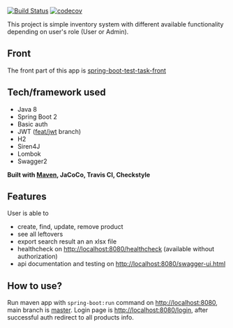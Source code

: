 [![Build Status](https://travis-ci.org/annaazizova/spring-boot-test-task-back.svg?branch=master)](https://travis-ci.org/annaazizova/spring-boot-test-task-back) [![codecov](https://codecov.io/gh/annaazizova/spring-boot-test-task-back/branch/master/graph/badge.svg)](https://codecov.io/gh/annaazizova/spring-boot-test-task-back)

This project is simple inventory system with different available functionality depending on user's role (User or Admin).

## Front

The front part of this app is [spring-boot-test-task-front](https://github.com/annaazizova/spring-boot-test-task-front)

## Tech/framework used

<ul>
  <li>Java 8</li>
  <li>Spring Boot 2</li>
  <li>Basic auth</li>
  <li>JWT (<a href="https://github.com/annaazizova/spring-boot-test-task-back/tree/feat/jwt">feat/jwt</a> branch)</li>
  <li>H2</li>
  <li>Siren4J</li>
  <li>Lombok</li>
  <li>Swagger2</li>
</ul>

**Built with
[Maven](https://maven.apache.org/), JaCoCo, Travis CI, Checkstyle**

## Features

User is able to
<ul>
  <li>create, find, update, remove product</li>
  <li>see all leftovers</li>
  <li>export search result an an xlsx file</li>
  <li>healthcheck on <a href="http://localhost:8080/healthcheck">http://localhost:8080/healthcheck</a> (available without authorization)</li>
  <li>api documentation and testing on <a href="http://localhost:8080/swagger-ui.html">http://localhost:8080/swagger-ui.html</a></li>
</ul>

## How to use?

Run maven app with `spring-boot:run` command on [http://localhost:8080](http://localhost:8080), main branch is [master](https://github.com/annaazizova/spring_boot_test_task_back). Login page is [http://localhost:8080/login](http://localhost:8080/login), after successful auth redirect to all products info.
